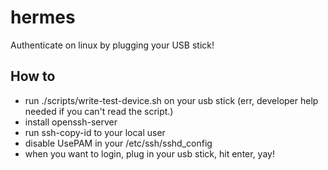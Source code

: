 # hermes

Authenticate on linux by plugging your USB stick!


## How to

- run ./scripts/write-test-device.sh on your usb stick (err, developer
  help needed if you can't read the script.)
- install openssh-server
- run ssh-copy-id to your local user
- disable UsePAM in your /etc/ssh/sshd_config
- when you want to login, plug in your usb stick, hit enter, yay!
